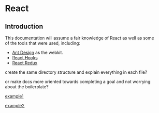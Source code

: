 # React
## Introduction

This documentation will assume a fair knowledge of React as well as some of the tools that were used, including:

- [Ant Design](https://ant.design) as the webkit.
- [React Hooks](https://reactjs.org/docs/hooks-intro.html)
- [React Redux](https://redux.js.org/basics/usage-with-react)

create the same directory structure and explain everything in each file?

or make docs more oriented towards completing a goal and not worrying about the boilerplate?

[example1](https://github.com/scottwoodall/django-react-template)

[example2](https://github.com/vintasoftware/django-react-boilerplate)